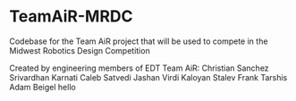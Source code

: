 # TeamAiR-MRDC
Codebase for the Team AiR project that will be used to compete in the Midwest Robotics Design Competition


Created by engineering members of EDT Team AiR:
Christian Sanchez
Srivardhan Karnati
Caleb Satvedi
Jashan Virdi
Kaloyan Stalev
Frank Tarshis
Adam Beigel
hello
